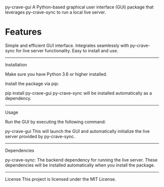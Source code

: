 py-crave-gui
A Python-based graphical user interface (GUI) package that leverages py-crave-sync to run a local live server.

# Features

Simple and efficient GUI interface.
Integrates seamlessly with py-crave-sync for live server functionality.
Easy to install and use.

--------------------------------------------------------------------------------------------------------------------------

Installation

Make sure you have Python 3.6 or higher installed.

Install the package via pip:

pip install py-crave-gui
py-crave-sync will be installed automatically as a dependency.

--------------------------------------------------------------------------------------------------------------------------

Usage

Run the GUI by executing the following command:

py-crave-gui
This will launch the GUI and automatically initialize the live server provided by py-crave-sync.

--------------------------------------------------------------------------------------------------------------------------

Dependencies

py-crave-sync: The backend dependency for running the live server.
These dependencies will be installed automatically when you install the package.

--------------------------------------------------------------------------------------------------------------------------

License
This project is licensed under the MIT License.